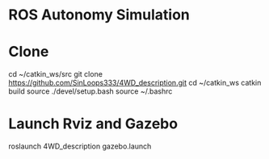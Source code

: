 # ROS Autonomy Simulation

# Clone
cd ~/catkin_ws/src
git clone https://github.com/SinLoops333/4WD_description.git
cd ~/catkin_ws 
catkin build 
source ./devel/setup.bash 
source ~/.bashrc 

# Launch Rviz and Gazebo
roslaunch 4WD_description gazebo.launch  

